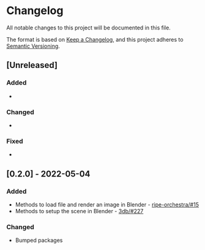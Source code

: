 # Changelog

All notable changes to this project will be documented in this file.

The format is based on [Keep a Changelog](https://keepachangelog.com/en/1.0.0/),
and this project adheres to [Semantic Versioning](https://semver.org/spec/v2.0.0.html).

## [Unreleased]

### Added

*

### Changed

*

### Fixed

*

## [0.2.0] - 2022-05-04

### Added

* Methods to load file and render an image in Blender - [ripe-orchestra/#15](https://github.com/ripe-tech/ripe-orchestra/issues/15)
* Methods to setup the scene in Blender - [3db/#227](https://github.com/ripe-tech/3db/issues/227)

### Changed

* Bumped packages
